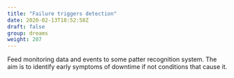 ```yaml
---
title: "Failure triggers detection"
date: 2020-02-13T18:52:58Z
draft: false
group: dreams
weight: 207
---
```


Feed monitoring data and events to some patter recognition system.
The aim is to identify early symptoms of downtime if not conditions that cause it.
